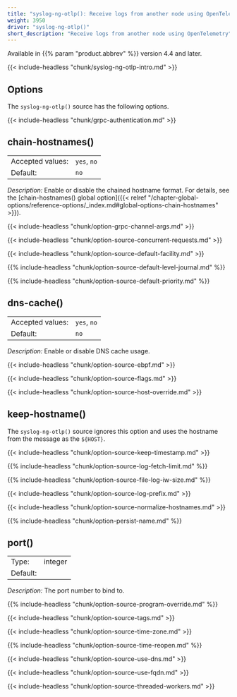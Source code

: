 ```yaml
---
title: "syslog-ng-otlp(): Receive logs from another node using OpenTelemetry"
weight: 3950
driver: "syslog-ng-otlp()"
short_description: "Receive logs from another node using OpenTelemetry"
---
```

<!-- This file is under the copyright of Axoflow, and licensed under Apache License 2.0, except for using the Axoflow and AxoSyslog trademarks. -->

Available in {{% param "product.abbrev" %}} version 4.4 and later.

{{< include-headless "chunk/syslog-ng-otlp-intro.md" >}}

<!-- 

    FIXME default-severity(<string>) this is globally undocumented
    FIXME format(<string>)
    FIXME does it make sense to confogire it? hook-commands(
        setup(<string>)
        shutdown(<string>)
        startup(<string>)
        teardown(<string>)
    )
    internal(<yesno>)
    long-hostnames(<yesno>)

 -->

## Options

The `syslog-ng-otlp()` source has the following options.

{{< include-headless "chunk/grpc-authentication.md" >}}

## chain-hostnames()

|                  |                  |
| ---------------- | ---------------- |
| Accepted values: | `yes`, `no` |
| Default:         | `no`           |

*Description:* Enable or disable the chained hostname format. For details, see the [chain-hostnames() global option]({{< relref "/chapter-global-options/reference-options/_index.md#global-options-chain-hostnames" >}}).

{{< include-headless "chunk/option-grpc-channel-args.md" >}}

{{< include-headless "chunk/option-source-concurrent-requests.md" >}}

{{< include-headless "chunk/option-source-default-facility.md" >}}

{{% include-headless "chunk/option-source-default-level-journal.md" %}}

{{% include-headless "chunk/option-source-default-priority.md" %}}

## dns-cache()

|                  |                  |
| ---------------- | ---------------- |
| Accepted values: | `yes`, `no` |
| Default:         | `no`           |

*Description:* Enable or disable DNS cache usage.

{{< include-headless "chunk/option-source-ebpf.md" >}}

{{< include-headless "chunk/option-source-flags.md" >}}

{{< include-headless "chunk/option-source-host-override.md" >}}

## keep-hostname()

The `syslog-ng-otlp()` source ignores this option and uses the hostname from the message as the `${HOST}`.

{{< include-headless "chunk/option-source-keep-timestamp.md" >}}

{{% include-headless "chunk/option-source-log-fetch-limit.md" %}}

{{% include-headless "chunk/option-source-file-log-iw-size.md" %}}

{{< include-headless "chunk/option-source-log-prefix.md" >}}

{{< include-headless "chunk/option-source-normalize-hostnames.md" >}}

{{% include-headless "chunk/option-persist-name.md" %}}

## port()

|          |        |
| -------- | ------ |
| Type:    | integer |
| Default: |        |

<!-- FIXME what is the default port? -->

*Description:* The port number to bind to.

{{% include-headless "chunk/option-source-program-override.md" %}}

{{< include-headless "chunk/option-source-tags.md" >}}

{{< include-headless "chunk/option-source-time-zone.md" >}}

{{% include-headless "chunk/option-source-time-reopen.md" %}}

{{< include-headless "chunk/option-source-use-dns.md" >}}

{{< include-headless "chunk/option-source-use-fqdn.md" >}}

{{< include-headless "chunk/option-source-threaded-workers.md" >}}

